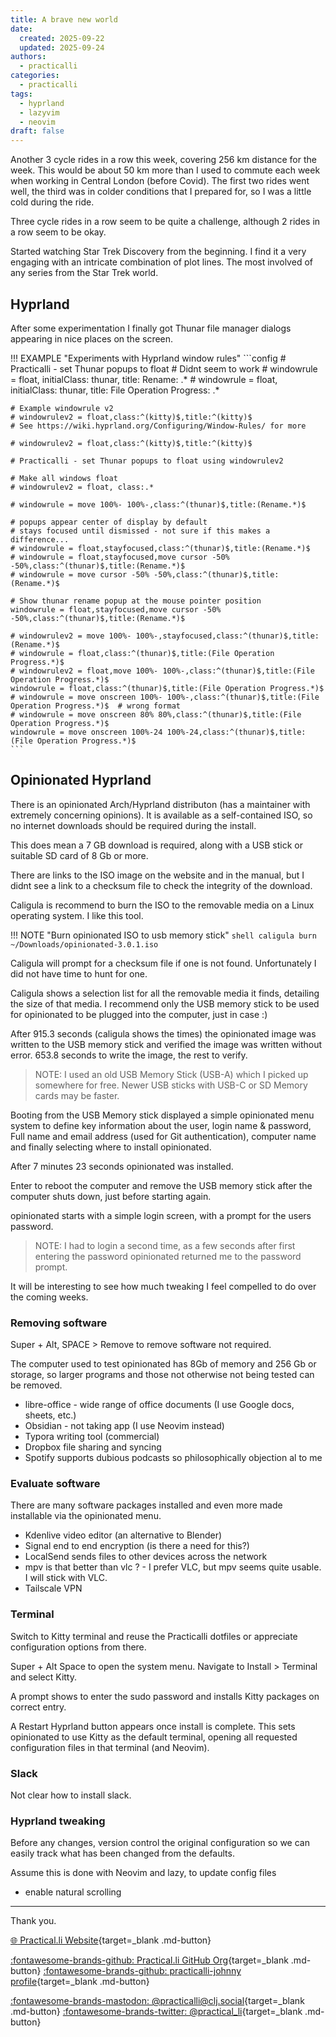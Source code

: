 ```yaml
---
title: A brave new world
date:
  created: 2025-09-22
  updated: 2025-09-24
authors:
  - practicalli
categories:
  - practicalli
tags:
  - hyprland
  - lazyvim
  - neovim
draft: false
---
```



Another 3 cycle rides in a row this week, covering 256 km distance for the week.  This would be about 50 km more than I used to commute each week when working in Central London (before Covid).  The first two rides went well, the third was in colder conditions that I prepared for, so I was a little cold during the ride.

Three cycle rides in a row seem to be quite a challenge, although 2 rides in a row seem to be okay.

Started watching Star Trek Discovery from the beginning.  I find it a very engaging with an intricate combination of plot lines.  The most involved of any series from the Star Trek world.


## Hyprland

After some experimentation I finally got Thunar file manager dialogs appearing in nice places on the screen.


!!! EXAMPLE "Experiments with Hyprland window rules"
    ```config
    # Practicalli - set Thunar popups to float
    # Didnt seem to work
    # windowrule = float, initialClass: thunar, title: Rename: .*
    # windowrule = float, initialClass: thunar, title: File Operation Progress: .*

    # Example windowrule v2
    # windowrulev2 = float,class:^(kitty)$,title:^(kitty)$
    # See https://wiki.hyprland.org/Configuring/Window-Rules/ for more

    # windowrulev2 = float,class:^(kitty)$,title:^(kitty)$

    # Practicalli - set Thunar popups to float using windowrulev2

    # Make all windows float
    # windowrulev2 = float, class:.*

    # windowrule = move 100%- 100%-,class:^(thunar)$,title:(Rename.*)$

    # popups appear center of display by default
    # stays focused until dismissed - not sure if this makes a difference...
    # windowrule = float,stayfocused,class:^(thunar)$,title:(Rename.*)$
    # windowrule = float,stayfocused,move cursor -50% -50%,class:^(thunar)$,title:(Rename.*)$
    # windowrule = move cursor -50% -50%,class:^(thunar)$,title:(Rename.*)$

    # Show thunar rename popup at the mouse pointer position
    windowrule = float,stayfocused,move cursor -50% -50%,class:^(thunar)$,title:(Rename.*)$

    # windowrulev2 = move 100%- 100%-,stayfocused,class:^(thunar)$,title:(Rename.*)$
    # windowrule = float,class:^(thunar)$,title:(File Operation Progress.*)$
    # windowrulev2 = float,move 100%- 100%-,class:^(thunar)$,title:(File Operation Progress.*)$
    windowrule = float,class:^(thunar)$,title:(File Operation Progress.*)$
    # windowrule = move onscreen 100%- 100%-,class:^(thunar)$,title:(File Operation Progress.*)$  # wrong format
    # windowrule = move onscreen 80% 80%,class:^(thunar)$,title:(File Operation Progress.*)$
    windowrule = move onscreen 100%-24 100%-24,class:^(thunar)$,title:(File Operation Progress.*)$
    ```


## Opinionated Hyprland

There is an opinionated Arch/Hyprland distributon (has a maintainer with extremely concerning opinions).  It is available as a self-contained ISO, so no internet downloads should be required during the install.

This does mean a 7 GB download is required, along with a USB stick or suitable SD card of 8 Gb or more.

There are links to the ISO image on the website and in the manual, but I didnt see a link to a checksum file to check the integrity of the download.

Caligula is recommend to burn the ISO to the removable media on a Linux operating system.  I like this tool.

!!! NOTE "Burn opinionated ISO to usb memory stick"
    ```shell
    caligula burn ~/Downloads/opinionated-3.0.1.iso
    ```


Caligula will prompt for a checksum file if one is not found.  Unfortunately I did not have time to hunt for one.

Caligula shows a selection list for all  the removable media it finds, detailing the size of that media.  I recommend only the USB memory stick to be used for opinionated to be plugged into the computer, just in case :)

After 915.3 seconds (caligula shows the times) the opinionated image was written to the USB memory stick and verified the image was written without error.  653.8 seconds to write the image, the rest to verify.

> NOTE: I used an old USB Memory Stick (USB-A) which I picked up somewhere for free. Newer USB sticks with USB-C or SD Memory cards may be faster.

Booting from the USB Memory stick displayed a simple opinionated menu system to define key information about the user, login name & password, Full name and email address (used for Git authentication), computer name and finally selecting where to install opinionated.

After 7 minutes 23 seconds opinionated was installed.

Enter to reboot the computer and remove the USB memory stick after the computer shuts down, just before starting again.

opinionated starts with a simple login screen, with a prompt for the users password.

> NOTE: I had to login a second time, as a few seconds after first entering the password opinionated returned me to the password prompt.

It will be interesting to see how much tweaking I feel compelled to do over the coming weeks.


### Removing software

Super + Alt, SPACE > Remove to remove software not required.

The computer used to test opinionated has 8Gb of memory and 256 Gb or storage, so larger programs and those not otherwise not being tested can be removed.

- libre-office - wide range of office documents (I use Google docs, sheets, etc.)
- Obsidian - not taking app (I use Neovim instead)
- Typora writing tool (commercial)
- Dropbox file sharing and syncing
- Spotify supports dubious podcasts so philosophically objection al to me


### Evaluate software

There are many software packages installed and even more made installable via the opinionated menu.

- Kdenlive video editor (an alternative to Blender)
- Signal end to end encryption (is there a need for this?)
- LocalSend sends files to other devices across the network
- mpv is that better than vlc ?  - I prefer VLC, but mpv seems quite usable.  I will stick with VLC.
- Tailscale VPN


### Terminal

Switch to Kitty terminal and reuse the Practicalli dotfiles or appreciate configuration options from there.

Super + Alt Space to open the system menu.  Navigate to Install > Terminal and select Kitty.

A prompt shows to enter the sudo password and installs Kitty packages on correct entry.

A Restart Hyprland button appears once install is complete.  This sets opinionated to use Kitty as the default terminal, opening all requested configuration files in that terminal (and Neovim).


### Slack

Not clear how to install slack.


### Hyprland tweaking

Before any changes, version control the original configuration so we can easily track what has been changed from the defaults.

Assume this is done with Neovim and lazy, to update config files

- enable natural scrolling



---
Thank you.

[:globe_with_meridians: Practical.li Website](https://practical.li){target=_blank .md-button}

[:fontawesome-brands-github: Practical.li GitHub Org](https://github.com/practicalli){target=_blank .md-button}
[:fontawesome-brands-github: practicalli-johnny profile](https://github.com/practicalli-johnny){target=_blank .md-button}

[:fontawesome-brands-mastodon: @practicalli@clj.social](https://clj.social/@practicalli){target=_blank .md-button}
[:fontawesome-brands-twitter: @practical_li](https://twitter.com/practcial_li){target=_blank .md-button}
